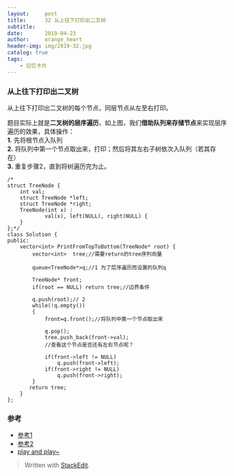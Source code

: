 ```yaml
---
layout:     post
title:      32 从上往下打印出二叉树
subtitle: 
date:       2019-04-23
author:     orange_heart
header-img: img/2019-32.jpg
catalog: true
tags:
    - 记忆卡片
---
```


### 从上往下打印出二叉树

从上往下打印出二叉树的每个节点，同层节点从左至右打印。

题目实际上就是**二叉树的层序遍历**，如上图，我们**借助队列来存储节点**来实现层序遍历的效果，具体操作：  
**1.** 先将根节点入队列  
**2.** 将队列中第一个节点取出来，打印；然后将其左右子树依次入队列（若其存在）  
**3.** 重复步骤2，直到将树遍历完为止。


```objc
/*
struct TreeNode {
	int val;
	struct TreeNode *left;
	struct TreeNode *right;
	TreeNode(int x) :
			val(x), left(NULL), right(NULL) {
	}
};*/
class Solution {
public:
    vector<int> PrintFromTopToBottom(TreeNode* root) {
        vector<int>  tree;//需要return的tree序列向量  
        
        queue<TreeNode*>q;//1 为了层序遍历而设置的队列q  
        
        TreeNode* front;
        if(root == NULL) return tree;//边界条件  
        
        q.push(root);// 2
        while(!q.empty())
        {
	        front=q.front();//将队列中第一个节点取出来  
	        
	        q.pop();
	        tree.push_back(front->val);
	        //查看这个节点是否还有左右节点呢？  
	        
	        if(front->left != NULL)
	            q.push(front->left);
	        if(front->right != NULL)
	            q.push(front->right);
        }
       return tree;
    }
};
```
### 参考

- [参考1](https://github.com/zhedahht/CodingInterviewChinese2)
- [参考2](https://github.com/gatieme/CodingInterviews)
- [play and play~](https://www.nowcoder.com/practice/7fe2212963db4790b57431d9ed259701?tpId=13&tqId=11175&tPage=2&rp=1&ru=%2Fta%2Fcoding-interviews&qru=%2Fta%2Fcoding-interviews%2Fquestion-ranking)



> Written with [StackEdit](https://stackedit.io/).

<head>
    <script src="https://cdn.mathjax.org/mathjax/latest/MathJax.js?config=TeX-AMS-MML_HTMLorMML" type="text/javascript"></script>
    <script type="text/x-mathjax-config">
        MathJax.Hub.Config({
            tex2jax: {
            skipTags: ['script', 'noscript', 'style', 'textarea', 'pre'],
            inlineMath: [['$','$']]
            }
        });
    </script>
</head>
<!--stackedit_data:
eyJoaXN0b3J5IjpbLTYxMTkwNDIxNiwtMTQzODM5NTI5Miw1MT
AzOTIxMjddfQ==
-->